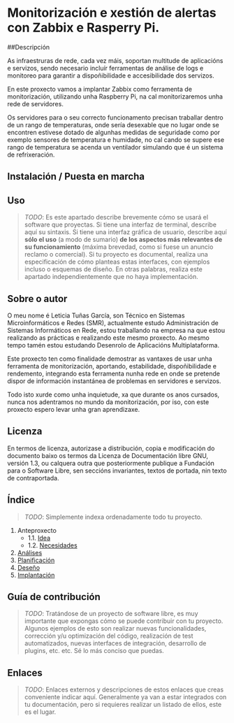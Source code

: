 # Monitorización e xestión de alertas con Zabbix e Rasperry Pi.

##Descripción

As infraestruras de rede, cada vez máis, soportan multitude de aplicacións e servizos, sendo necesario incluír ferramentas de análise de logs e monitoreo para garantir a dispoñibilidade e accesibilidade dos servizos. 

En este proxecto vamos a implantar Zabbix como ferramenta de monitorización, utilizando unha Raspberry Pi, na cal monitorizaremos unha rede de servidores.

Os servidores para o seu correcto funcionamento precisan traballar dentro de un rango de temperaturas, onde sería desexable que no lugar onde se encontren estivese dotado de algunhas medidas de seguridade como por exemplo sensores de temperatura e humidade, no cal cando se supere ese rango de temperatura se acenda un ventilador simulando que é un sistema de refrixeración. 


## Instalación / Puesta en marcha

> 

## Uso

> *TODO*: Es este apartado describe brevemente cómo se usará el software que proyectas. Si tiene una interfaz de terminal, describe aquí su sintaxis. Si tiene una interfaz gráfica de usuario, describe aquí **sólo el uso** (a modo de sumario) **de los aspectos más relevantes de su funcionamiento** (máxima brevedad, como si fuese un anuncio reclamo o comercial).
> Si tu proyecto es documental, realiza una especificación de cómo planteas estas interfaces, con ejemplos incluso o esquemas de diseño. En otras palabras, realiza este apartado independientemente que no haya implementación.

## Sobre o autor

O meu nome é Leticia Tuñas García, son Técnico en Sistemas Microinformáticos e Redes (SMR), actualmente estudo Administración de Sistemas Informáticos en Rede, estou traballando na empresa na que estou realizando as prácticas e realizando este mesmo proxecto. Ao mesmo tempo tamén estou estudando Desenrolo de Aplicacións Multiplataforma.

Este proxecto ten como finalidade demostrar as vantaxes de usar unha ferramenta de monitorización, aportando, estabilidade, dispoñibilidade e rendemento, integrando esta ferramenta nunha rede en onde se pretende dispor de información instantánea de problemas en servidores e servizos.

Todo isto xurde como unha inquietude, xa que durante os anos cursados, nunca nos adentramos no mundo da monitorización, por iso, con este proxecto espero levar unha gran aprendizaxe.


## Licenza

En termos de licenza, autorizase a distribución, copia e modificación do documento baixo os termos da Licenza de Documentación libre GNU, versión 1.3, ou calquera outra que posteriormente publique a Fundación para o Software Libre, sen seccións invariantes, textos de portada, nin texto de contraportada.

## Índice

> *TODO*: Simplemente indexa ordenadamente todo tu proyecto.

1. Anteproxecto
    * 1.1. [Idea](doc/templates/1_idea.md)
    * 1.2. [Necesidades](doc/templates/2_necesidades.md)
2. [Análises](doc/templates/3_analise.md)
3. [Planificación](doc/templates/4_planificacion.md)
4. [Deseño](doc/templates/5_deseño.md)
5. [Implantación](doc/templates/6_implantacion.md)


## Guía de contribución

> *TODO*: Tratándose de un proyecto de software libre, es muy importante que expongas cómo se puede contribuir con tu proyecto. Algunos ejemplos de esto son realizar nuevas funcionalidades, corrección y/u optimización del código, realización de test automatizados, nuevas interfaces de integración, desarrollo de plugins, etc. etc. Sé lo más conciso que puedas.

## Enlaces

> *TODO*: Enlaces externos y descripciones de estos enlaces que creas conveniente indicar aquí. Generalmente ya van a estar integrados con tu documentación, pero si requieres realizar un listado de ellos, este es el lugar.
